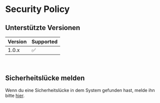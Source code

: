 # Security Policy

## Unterstützte Versionen


| Version | Supported          |
| ------- | ------------------ |
| 1.0.x   | :white_check_mark: |

<br>

## Sicherheitslücke melden

Wenn du eine Sicherheitslücke in dem System gefunden hast, melde ihn bitte <a href="https://github.com/MerryDev/DigitalDevs-CoreAPI/issues">hier</a>.
